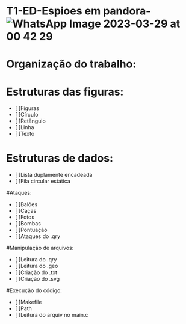 # T1-ED-Espioes em pandora-![WhatsApp Image 2023-03-29 at 00 42 29](https://user-images.githubusercontent.com/114019019/229173812-70ae489f-14b0-484d-b395-ab2fbe161d20.jpeg)

# Organização do trabalho:

# Estruturas das figuras:
- [ ]Figuras
- [ ]Círculo
- [ ]Retângulo
- [ ]Linha
- [ ]Texto
     
# Estruturas de dados:
- [ ]Lista duplamente encadeada
- [ ]Fila circular estática
     
#Ataques:
- [ ]Balões
- [ ]Caças
- [ ]Fotos
- [ ]Bombas
- [ ]Pontuação
- [ ]Ataques do .qry
      
#Manipulação de arquivos:
- [ ]Leitura do .qry
- [ ]Leitura do .geo
- [ ]Criação do .txt
- [ ]Criação do .svg
  
#Execução do código:
- [ ]Makefile
- [ ]Path
- [ ]Leitura do arquiv no main.c

